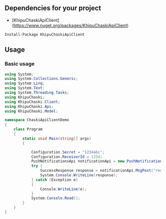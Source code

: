 ## Dependencies for your project

- [KhipuChaskiApiClient] (https://www.nuget.org/packages/KhipuChaskiApiClient)

```
Install-Package KhipuChaskiApiClient
``` 


## Usage

### Basic usage
```csharp
using System;
using System.Collections.Generic;
using System.Linq;
using System.Text;
using System.Threading.Tasks;
using KhipuChaski;
using KhipuChaski.Client;
using KhipuChaski.Api;
using KhipuChaski.Model;

namespace ChaskiApiClientDemo
{
    class Program
    {
        static void Main(string[] args)
        {

            Configuration.Secret = "1234abc";
            Configuration.ReceiverId = 1234;
            PushNotificationsApi notificationApi = new PushNotificationsApi();
            try {
                SuccessResponse response = notificationApi.MsgPost("recipient", "test", "test");
                System.Console.WriteLine(response);
            } catch (Exception e)
            {
                Console.WriteLine(e);
            }
            System.Console.Read();
        }
    }
}
```


